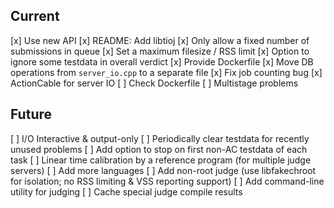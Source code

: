 ## Current

[x] Use new API
[x] README: Add libtioj
[x] Only allow a fixed number of submissions in queue
[x] Set a maximum filesize / RSS limit
[x] Option to ignore some testdata in overall verdict
[x] Provide Dockerfile
[x] Move DB operations from `server_io.cpp` to a separate file
[x] Fix job counting bug
[x] ActionCable for server IO
[ ] Check Dockerfile
[ ] Multistage problems

## Future

[ ] I/O Interactive & output-only
[ ] Periodically clear testdata for recently unused problems
[ ] Add option to stop on first non-AC testdata of each task
[ ] Linear time calibration by a reference program (for multiple judge servers)
[ ] Add more languages
[ ] Add non-root judge (use libfakechroot for isolation; no RSS limiting & VSS reporting support)
[ ] Add command-line utility for judging
[ ] Cache special judge compile results
